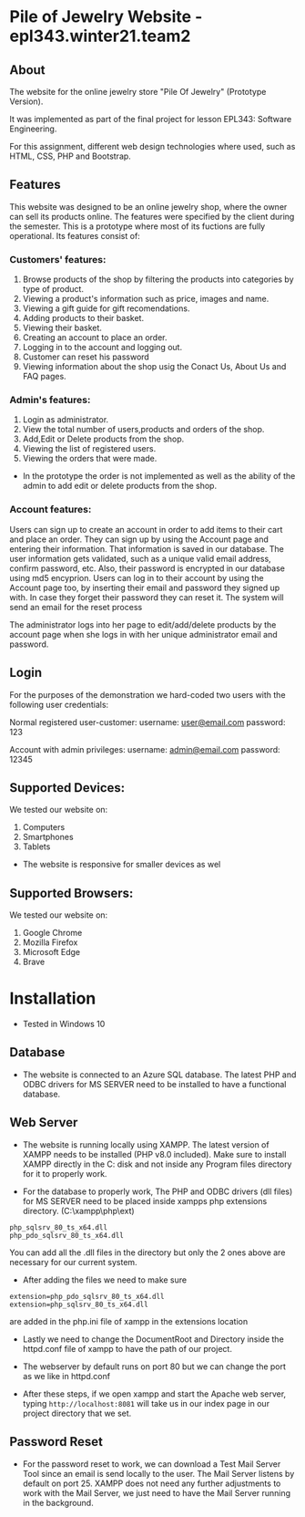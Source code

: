 # Pile of Jewelry Website - epl343.winter21.team2 
## About
The website for the online jewelry store "Pile Of Jewelry" (Prototype Version).

It was implemented as part of the final project for lesson EPL343: Software Engineering.

For this assignment, different web design technologies where used, such as HTML, CSS, PHP and Bootstrap.

## Features
This website was designed to be an online jewelry shop, where the owner can sell its products online. The features were specified by the client during the semester. This is a prototype where most of its fuctions are fully operational. Its features consist of:

### Customers' features:
1. Browse products of the shop by filtering the products into categories by type of product.
2. Viewing a product's information such as price, images and name.
3. Viewing a gift guide for gift recomendations.
4. Adding products to their basket.
5. Viewing their basket.
6. Creating an account to place an order.
7. Logging in to the account and logging out.
8. Customer can reset his password
9. Viewing information about the shop usig the Conact Us, About Us and FAQ pages.

### Admin's features:
1. Login as administrator.
2. View the total number of users,products and orders of the shop.
3. Add,Edit or Delete products from the shop.
4. Viewing the list of registered users.
5. Viewing the orders that were made.

* In the prototype the order is not implemented as well as the ability of the admin to add edit or delete products from the shop.

### Account features:
Users can sign up to create an account in order to add items to their cart and place an order. They can sign up by using the Account page and entering their information. That information is saved in our database. The user information gets validated, such as a unique valid email address, confirm password, etc. Also, their password is encrypted in our database using md5 encyprion. 
Users can log in to their account by using the Account page too, by inserting their email and password they signed up with. In case they forget their password they can reset it. The system will send an email for the reset process

The administrator logs into her page to edit/add/delete products by the account page when she logs in with her unique administrator email and password.

## Login
For the purposes of the demonstration we hard-coded two users with the following user credentials:

Normal registered user-customer:
username: user@email.com
password: 123

Account with admin privileges:
username: admin@email.com
password: 12345

## Supported Devices:
We tested our website on:
1. Computers
2. Smartphones
3. Tablets

* The website is responsive for smaller devices as wel

## Supported Browsers:
We tested our website on:
1. Google Chrome
2. Mozilla Firefox
3. Microsoft Edge
4. Brave

# Installation

* Tested in Windows 10

## Database

* The website is connected to an Azure SQL database. The latest PHP and ODBC drivers for MS SERVER need to be installed to have a functional database.

## Web Server

* The website is running locally using XAMPP. The latest version of XAMPP needs to be installed (PHP v8.0 included). 
Make sure to install XAMPP directly in the C: disk and not inside any Program files directory for it to properly work.

* For the database to properly work, The PHP and ODBC drivers (dll files) for MS SERVER need to be placed inside xampps php extensions directory. (C:\xampp\php\ext)
```
php_sqlsrv_80_ts_x64.dll
php_pdo_sqlsrv_80_ts_x64.dll
```
You can add all the .dll files in the directory but only the 2 ones above are necessary for our current system.

* After adding the files we need to make sure 
```
extension=php_pdo_sqlsrv_80_ts_x64.dll
extension=php_sqlsrv_80_ts_x64.dll
```
are added in the php.ini file of xampp in the extensions location

* Lastly we need to change the DocumentRoot and Directory inside the httpd.conf file of xampp to have the path of our project.

* The webserver by default runs on port 80 but we can change the port as we like in httpd.conf

* After these steps, if we open xampp and start the Apache web server, typing `http://localhost:8081` will take us in our index page in our project directory that we set.

## Password Reset

* For the password reset to work, we can download a Test Mail Server Tool since an email is send locally to the user. The Mail Server listens by default on port 25. XAMPP does not need any further adjustments to work with the Mail Server, we just need to have the Mail Server running in the background.